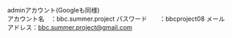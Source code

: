 adminアカウント(Googleも同様)<br>
アカウント名　：bbc.summer.project
パスワード　　：bbcproject08
メールアドレス：bbc.summer.project@gmail.com
